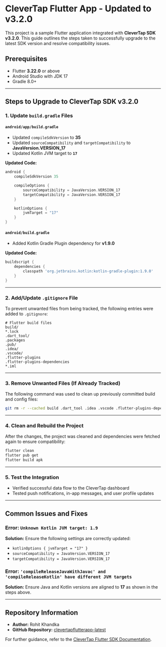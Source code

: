 # CleverTap Flutter App - Updated to v3.2.0

This project is a sample Flutter application integrated with **CleverTap SDK v3.2.0**. This guide outlines the steps taken to successfully upgrade to the latest SDK version and resolve compatibility issues.

## Prerequisites
- Flutter **3.22.0** or above
- Android Studio with JDK 17
- Gradle 8.0+

---

## Steps to Upgrade to CleverTap SDK v3.2.0

### 1. **Update `build.gradle` Files**
#### `android/app/build.gradle`
- Updated `compileSdkVersion` to **35**
- Updated `sourceCompatibility` and `targetCompatibility` to **JavaVersion.VERSION_17**
- Updated Kotlin JVM target to **`17`**

**Updated Code:**
```gradle
android {
    compileSdkVersion 35

    compileOptions {
        sourceCompatibility = JavaVersion.VERSION_17
        targetCompatibility = JavaVersion.VERSION_17
    }

    kotlinOptions {
        jvmTarget = "17"
    }
}
```

#### `android/build.gradle`
- Added Kotlin Gradle Plugin dependency for **v1.9.0**

**Updated Code:**
```gradle
buildscript {
    dependencies {
        classpath 'org.jetbrains.kotlin:kotlin-gradle-plugin:1.9.0'
    }
}
```

---

### 2. **Add/Update `.gitignore` File**
To prevent unwanted files from being tracked, the following entries were added to `.gitignore`:
```gitignore
# Flutter build files
build/
*.lock
.dart_tool/
.packages
.pub/
.idea/
.vscode/
.flutter-plugins
.flutter-plugins-dependencies
*.iml
```

---

### 3. **Remove Unwanted Files (If Already Tracked)**
The following command was used to clean up previously committed build and config files:
```bash
git rm -r --cached build .dart_tool .idea .vscode .flutter-plugins-dependencies
```

---

### 4. **Clean and Rebuild the Project**
After the changes, the project was cleaned and dependencies were fetched again to ensure compatibility:
```bash
flutter clean
flutter pub get
flutter build apk
```

---

### 5. **Test the Integration**
- Verified successful data flow to the CleverTap dashboard
- Tested push notifications, in-app messages, and user profile updates

---

## Common Issues and Fixes
### Error: `Unknown Kotlin JVM target: 1.9`
**Solution:** Ensure the following settings are correctly updated:
- `kotlinOptions { jvmTarget = "17" }`
- `sourceCompatibility = JavaVersion.VERSION_17`
- `targetCompatibility = JavaVersion.VERSION_17`

### Error: `'compileReleaseJavaWithJavac' and 'compileReleaseKotlin' have different JVM targets`
**Solution:** Ensure Java and Kotlin versions are aligned to **17** as shown in the steps above.

---

## Repository Information
- **Author:** Rohit Khandka
- **GitHub Repository:** [clevertapflutterapp-latest](https://github.com/rohkode/clevertapflutterapp-latest)

For further guidance, refer to the [CleverTap Flutter SDK Documentation](https://developer.clevertap.com/docs/flutter-sdk).
